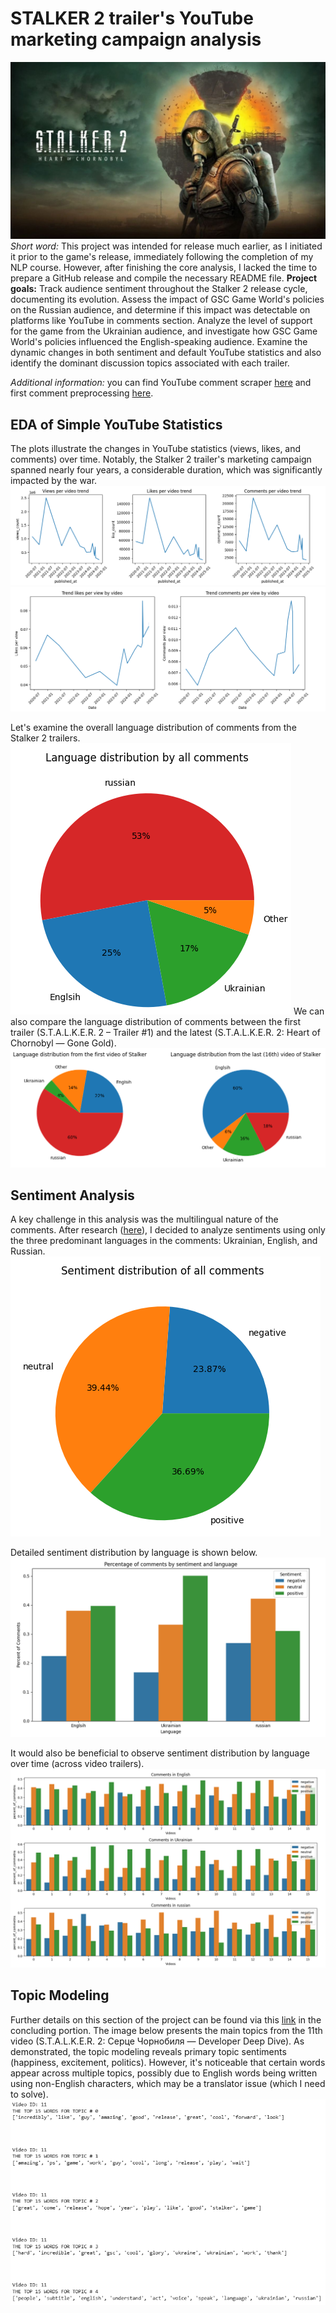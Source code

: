 # STALKER 2 trailer's YouTube marketing campaign analysis
![stalker_main_image](https://github.com/elch1k/stalker_2_youtube_comments_analysis/blob/main/images/stalker_2_main_image.jpg)
*Short word:* This project was intended for release much earlier, as I initiated it prior to the game's release, immediately following the completion of my NLP course. However, after finishing the core analysis, I lacked the time to prepare a GitHub release and compile the necessary README file.
**Project goals:** Track audience sentiment throughout the Stalker 2 release cycle, documenting its evolution. Assess the impact of GSC Game World's policies on the Russian audience, and determine if this impact was detectable on platforms like YouTube in comments section. Analyze the level of support for the game from the Ukrainian audience, and investigate how GSC Game World's policies influenced the English-speaking audience. Examine the dynamic changes in both sentiment and default YouTube statistics and also identify the dominant discussion topics associated with each trailer.

*Additional information:* you can find YouTube comment scraper [here](https://github.com/elch1k/stalker_2_youtube_comments_analysis/blob/main/youtube_comment_parse.ipynb) and first comment preprocessing [here](https://github.com/elch1k/stalker_2_youtube_comments_analysis/blob/main/youtube_comment_preprocessing.ipynb).

EDA of Simple YouTube Statistics
---
The plots illustrate the changes in YouTube statistics (views, likes, and comments) over time. Notably, the Stalker 2 trailer's marketing campaign spanned nearly four years, a considerable duration, which was significantly impacted by the war.
![first_eda_youtube_stat_plot](https://github.com/elch1k/stalker_2_youtube_comments_analysis/blob/main/images/stalker_project_plot_1.png)
![second_eda_youtube_stat_plot](https://github.com/elch1k/stalker_2_youtube_comments_analysis/blob/main/images/stalker_project_plot_2.png)

Let's examine the overall language distribution of comments from the Stalker 2 trailers.
![third_eda_plot](https://github.com/elch1k/stalker_2_youtube_comments_analysis/blob/main/images/stalker_project_plot_3.png)
We can also compare the language distribution of comments between the first trailer (S.T.A.L.K.E.R. 2 – Trailer #1) and the latest (S.T.A.L.K.E.R. 2: Heart of Chornobyl — Gone Gold).
![fourth_eda_plot](https://github.com/elch1k/stalker_2_youtube_comments_analysis/blob/main/images/stalker_project_plot_4.png)

Sentiment Analysis
---
A key challenge in this analysis was the multilingual nature of the comments. After research ([here](https://github.com/elch1k/stalker_2_youtube_comments_analysis/blob/main/youtube_comment_analysis.ipynb)), I decided to analyze sentiments using only the three predominant languages in the comments: Ukrainian, English, and Russian.
![sentiment_analysis_plot_1](https://github.com/elch1k/stalker_2_youtube_comments_analysis/blob/main/images/stalker_project_plot_5.png)

Detailed sentiment distribution by language is shown below.
![sentiment_analysis_plot_2](https://github.com/elch1k/stalker_2_youtube_comments_analysis/blob/main/images/stalker_project_plot_6.png)

It would also be beneficial to observe sentiment distribution by language over time (across video trailers).
![sentiment_analysis_plot_3](https://github.com/elch1k/stalker_2_youtube_comments_analysis/blob/main/images/stalker_project_plot_7.png)

Topic Modeling
---
Further details on this section of the project can be found via this [link](https://github.com/elch1k/stalker_2_youtube_comments_analysis/blob/main/youtube_comment_analysis.ipynb) in the concluding portion. The image below presents the main topics from the 11th video (S.T.A.L.K.E.R. 2: Серце Чорнобиля — Developer Deep Dive). As demonstrated, the topic modeling reveals primary topic sentiments (happiness, excitement, politics). However, it's noticeable that certain words appear across multiple topics, possibly due to English words being written using non-English characters, which may be a translator issue (which I need to solve).
![topic_modeling_image](https://github.com/elch1k/stalker_2_youtube_comments_analysis/blob/main/images/stalker_project_plot_8.png)
